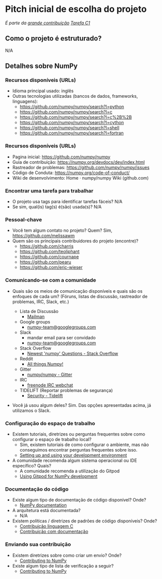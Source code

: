 # Pitch inicial de escolha do projeto

*É parte da [grande contribuição](XX_contribution.md)*
*[Tarefa C1](https://github.com/igorsteinmacher/SL2022/blob/main/assignments/6_aboutProject.md)*


## Como o projeto é estruturado?

N/A

## Detalhes sobre NumPy

### Recursos disponíveis (URLs)

* Idioma principal usado: inglês
* Outras tecnologias utilizadas (bancos de dados, frameworks, linguagens):
  * https://github.com/numpy/numpy/search?l=python
  * https://github.com/numpy/numpy/search?l=c
  * https://github.com/numpy/numpy/search?l=c%2B%2B
  * https://github.com/numpy/numpy/search?l=cython
  * https://github.com/numpy/numpy/search?l=shell
  * https://github.com/numpy/numpy/search?l=fortran

### Recursos disponíveis (URLs)
* Pagina inicial: https://github.com/numpy/numpy
* Guia de contribuição: https://numpy.org/devdocs/dev/index.html
* Rastreador de problemas: https://github.com/numpy/numpy/issues
* Código de Conduta: https://numpy.org/code-of-conduct/
* Wiki de desenvolvimento: Home · numpy/numpy Wiki (github.com)

### Encontrar uma tarefa para trabalhar
  
  * O projeto usa tags para identificar tarefas fáceis? N/A
  * Se sim, qual(is) tag(s) é(são) usada(s)? N/A
  
### Pessoal-chave

* Você tem algum contato no projeto? Quem? Sim, https://github.com/melissawm
* Quem são os principais contribuidores do projeto (encontre)?
  * https://github.com/charris
  * https://github.com/teoliphant
  * https://github.com/cournape
  * https://github.com/pearu
  * https://github.com/eric-wieser

### Comunicando-se com a comunidade
  
* Quais são os meios de comunicação disponíveis e quais são os enfoques de cada um? (Fóruns, listas de discussão, rastreador de problemas, IRC, Slack, etc.)
  * Lista de Discussão
    * [Mailman](https://mail.python.org/mailman3/lists/numpy-discussion.python.org/)
  * Google groups
    * numpy-team@googlegroups.com
  * Slack
    * mandar email para ser convidado
    * numpy-team@googlegroups.com
  * Stack Overflow
    * [Newest 'numpy' Questions - Stack Overflow](https://stackoverflow.com/questions/tagged/numpy)
  * Reddit
    * [All things Numpy!](https://www.reddit.com/r/Numpy/)
  * Gitter
    * [numpy/numpy - Gitter](https://gitter.im/numpy/numpy)
  * IRC
    * [freenode IRC webchat](https://webchat.freenode.net/?channels=%23numpy)
  * TIDELIFT (Reportar problemas de segurança)
    * [Security - Tidelift](https://tidelift.com/docs/security)

* Você já usou algum deles?
Sim. Das opções apresentadas acima, já utilizamos o Slack.

### Configuração do espaço de trabalho

* Existem tutoriais, diretrizes ou perguntas frequentes sobre como configurar o espaço de trabalho local?
  * Sim, existem tutoriais de como configurar o ambiente, mas não conseguimos encontrar perguntas frequentes sobre isso.
  * [Setting up and using your development environment](https://numpy.org/devdocs/dev/development_environment.html)
* A comunidade recomenda algum sistema operacional ou IDE específico? Quais?
  * A comunidade recomenda a utilização do Gitpod
  * [Using Gitpod for NumPy development](https://numpy.org/doc/stable/dev/development_gitpod.html)

### Documentação do código
  
* Existe algum tipo de documentação de código disponível? Onde? 
  * [NumPy documentation](https://numpy.org/doc/stable/) 
* A arquitetura está documentada?
  * N/A
* Existem políticas / diretrizes de padrões de código disponíveis? Onde?
  * [Contribuição linguagem C](https://numpy.org/neps/nep-0045-c_style_guide.html)
  * [Contribuição com documentação](https://numpy.org/doc/stable/dev/howto-docs.html)
  
### Enviando sua contribuição 
* Existem diretrizes sobre como criar um envio? Onde?
  * [Contributing to NumPy](https://numpy.org/devdocs/dev/index.html#devindex)
* Existe algum tipo de lista de verificação a seguir?
  * [Contributing to NumPy](https://numpy.org/devdocs/dev/index.html#devindex)
